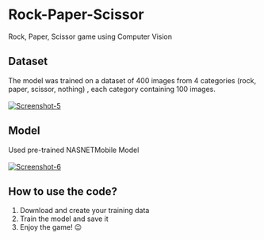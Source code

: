 # Rock-Paper-Scissor
Rock, Paper, Scissor game using Computer Vision

## Dataset

The model was trained on a dataset of 400 images from 4 categories (rock, paper, scissor, nothing) , each category containing 100 images. <br><br>
<a href="https://ibb.co/hBL32t3"><img src="https://i.ibb.co/QPpyY1y/Screenshot-5.png" alt="Screenshot-5" border="0"></a><br />

## Model
Used pre-trained NASNETMobile Model <br><br>
<a href="https://imgbb.com/"><img src="https://i.ibb.co/LtW6Yp2/Screenshot-6.png" alt="Screenshot-6" border="0"></a>

## How to use the code?

1. Download and create your training data
2. Train the model and save it
3. Enjoy the game! 😉

